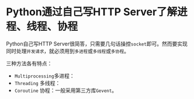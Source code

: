 # Python通过自己写HTTP Server了解进程、线程、协程

Python自己写HTTP Server很简答，只需要几句话操控`socket`即可。然而要实现同时处理`并发请求`，就必须用到`多进程`或`多线程`或`多协程`。

三种方法各有特点：
- `Multiprocessing`多进程：
- `Threading` 多线程：
- `Coroutine` 协程：一般采用第三方库`Gevent`。